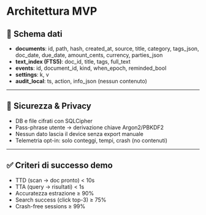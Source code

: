 # Architettura MVP

## 🧱 Schema dati
- **documents**: id, path, hash, created_at, source, title, category, tags_json, doc_date, due_date, amount_cents, currency, parties_json
- **text_index (FTS5)**: doc_id, title, tags, full_text
- **events**: id, document_id, kind, when_epoch, reminded_bool
- **settings**: k, v
- **audit_local**: ts, action, info_json (nessun contenuto)

---

## 🔐 Sicurezza & Privacy
- DB e file cifrati con SQLCipher
- Pass-phrase utente → derivazione chiave Argon2/PBKDF2
- Nessun dato lascia il device senza export manuale
- Telemetria opt-in: solo conteggi, tempi, crash (no contenuti)

---

## ✅ Criteri di successo demo
- TTD (scan → doc pronto) < 10s
- TTA (query → risultati) < 1s
- Accuratezza estrazione ≥ 90%
- Search success (click top-3) ≥ 75%
- Crash-free sessions ≥ 99%
